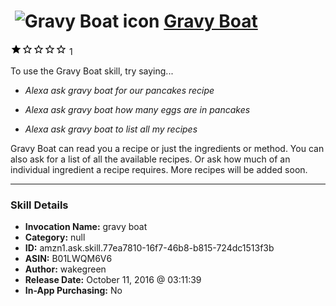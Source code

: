# &nbsp;<img src="skill_icon" alt="Gravy Boat icon" width="36"> [Gravy Boat](http://alexa.amazon.com/#skills/amzn1.ask.skill.77ea7810-16f7-46b8-b815-724dc1513f3b)
![1 stars](../../images/ic_star_black_18dp_1x.png)![1 stars](../../images/ic_star_border_black_18dp_1x.png)![1 stars](../../images/ic_star_border_black_18dp_1x.png)![1 stars](../../images/ic_star_border_black_18dp_1x.png)![1 stars](../../images/ic_star_border_black_18dp_1x.png) 1

To use the Gravy Boat skill, try saying...

* *Alexa ask gravy boat for our pancakes recipe*

* *Alexa ask gravy boat how many eggs are in pancakes*

* *Alexa ask gravy boat to list all my recipes*

Gravy Boat can read you a recipe or just the ingredients or method. You can also ask for a list of all the available recipes. Or ask how much of an individual ingredient a recipe requires. More recipes will be added soon.

***

### Skill Details

* **Invocation Name:** gravy boat
* **Category:** null
* **ID:** amzn1.ask.skill.77ea7810-16f7-46b8-b815-724dc1513f3b
* **ASIN:** B01LWQM6V6
* **Author:** wakegreen
* **Release Date:** October 11, 2016 @ 03:11:39
* **In-App Purchasing:** No
